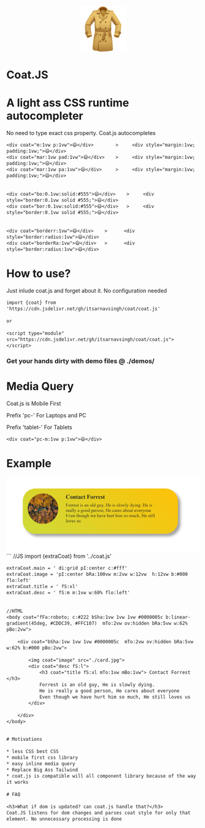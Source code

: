 
<p align="center">
    <img src='./logo.png'>
    <h1><bold>Coat.JS</bold></h1>
</p>

# A light ass CSS runtime autocompleter
No need to type exact css property. Coat.js autocompletes

```
<div coat="m:1vw p:1vw">😄</div>        >     <div style="margin:1vw; padding:1vw;">😄</div>
<div coat="mar:1vw pad:1vw">😄</div>    >     <div style="margin:1vw; padding:1vw;">😄</div>
<div coat="mar:1vw pa:1vw">😄</div>     >     <div style="margin:1vw; padding:1vw;">😄</div>


<div coat="bo:0.1vw:solid:#555">😄</div>    >     <div style="border:0.1vw solid #555;">😄</div>
<div coat="bor:0.1vw:solid:#555">😄</div>   >     <div style="border:0.1vw solid #555;">😄</div>


<div coat="borderr:1vw">😄</div>    >      <div style="border:radius:1vw">😄</div>
<div coat="borderRa:1vw">😄</div>   >      <div style="border:radius:1vw">😄</div>

```

# How to use?

Just inlude coat.js and forget about it. No configuration needed

```
import {coat} from 'https://cdn.jsdelivr.net/gh/itsarnavsingh/coat/coat.js'

or

<script type="module" src="https://cdn.jsdelivr.net/gh/itsarnavsingh/coat/coat.js"> </script>

```
<h3>Get your hands dirty with demo files @ ./demos/</h3>

# Media Query
Coat.js is Mobile First

Prefix 'pc-' For Laptops and PC

Prefix 'tablet-' For Tablets

```
<div coat="pc-m:1vw p:1vw">😄</div>  
```

# Example
<img src='./demo.png'>
```
    //JS
    import {extraCoat} from '../coat.js'

    extraCoat.main = ' di:grid pI:center c:#fff'
    extraCoat.image = 'pI:center bRa:100vw m:2vw w:12vw  h:12vw b:#000 flo:left'
    extraCoat.title = ' fS:xl'
    extraCoat.desc = ' fS:m m:1vw w:60% flo:left'


    //HTML
    <body coat="fFa:roboto; c:#222 bSha:1vw 1vw 1vw #0000005c b:linear-gradient(45deg, #CDDC39, #FFC107)  mTo:2vw ov:hidden bRa:5vw w:62% pBo:2vw">

        <div coat="bSha:1vw 1vw 1vw #0000005c  mTo:2vw ov:hidden bRa:5vw w:62% b:#000 pBo:2vw">
            
            <img coat="image" src="./card.jpg">
            <div coat="desc fS:l">
                <h3 coat="title fS:xl mTo:1vw mBo:1vw"> Contact Forrest </h3>
                Forrest is an old guy, He is slowly dying.
                He is really a good person, He cares about everyone
                Even though we have hurt him so much, He still loves us
            </div>
        
        </div>
    </body>
```

# Motivations

* less CSS best CSS
* mobile first css library
* easy inline media query
* Replace Big Ass Tailwind 
* coat.js is compatible will all component library because of the way it works

# FAQ

<h3>What if dom is updated? can coat.js handle that?</h3>
Coat.JS listens for dom changes and parses coat style for only that element. No unnecessary processing is done 